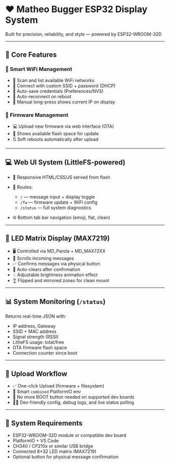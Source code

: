 # ❤️ Matheo Bugger ESP32 Display System

Built for precision, reliability, and style — powered by ESP32-WROOM-32D

---

## 🔧 Core Features

### 🧠 Smart WiFi Management
- 📡 Scan and list available WiFi networks
- 🔐 Connect with custom SSID + password (DHCP)
- 💾 Auto-save credentials (Preferences/NVS)
- 🔁 Auto-reconnect on reboot
- 📶 Manual long-press shows current IP on display

### 🔧 Firmware Management
- 💻 Upload new firmware via web interface (OTA)
- 💾 Shows available flash space for update
- 🔃 Soft reboots automatically after upload

---

## 💻 Web UI System (LittleFS-powered)

- 🎨 Responsive HTML/CSS/JS served from flash
- 🧭 Routes:
  - `/` — message input + display toggle
  - `/fw` — firmware update + WiFi config
  - `/status` — full system diagnostics

- 🌐 Bottom tab bar navigation (emoji, flat, clean)

---

## 🔢 LED Matrix Display (MAX7219)

- 🖥️ Controlled via MD_Parola + MD_MAX72XX
- 🔁 Scrolls incoming messages
- ✅ Confirms messages via physical button
- 🔕 Auto-clears after confirmation
- 💡 Adjustable brightness animation effect
- ↕️ Flipped and mirrored zones for clean mount

---

## 📊 System Monitoring (`/status`)

Returns real-time JSON with:
- IP address, Gateway
- SSID + MAC address
- Signal strength (RSSI)
- LittleFS usage: total/free
- OTA firmware flash space
- Connection counter since boot

---

## 🔁 Upload Workflow

- ✅ One-click Upload (firmware + filesystem)
- 🧠 Smart `combined` PlatformIO env
- 🧽 No more BOOT button needed on supported dev boards
- 🧑‍💻 Dev-friendly config, debug logs, and live status polling

---

## 🧪 System Requirements

- ESP32-WROOM-32D module or compatible dev board  
- PlatformIO + VS Code  
- CH340 / CP210x or similar USB bridge  
- Connected 8×32 LED matrix (MAX7219)  
- Optional button for physical message confirmation

